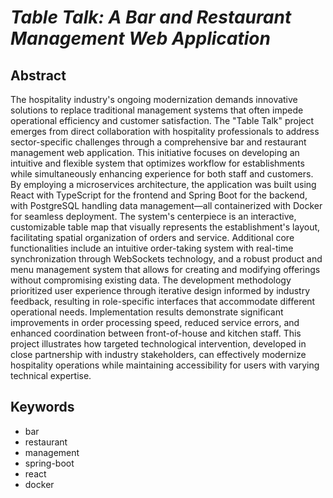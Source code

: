 # *Table Talk: A Bar and Restaurant Management Web Application*

## Abstract

The hospitality industry's ongoing modernization demands innovative solutions to replace traditional management systems that often impede operational efficiency and customer satisfaction. The "Table Talk" project emerges from direct collaboration with hospitality professionals to address sector-specific challenges through a comprehensive bar and restaurant management web application. This initiative focuses on developing an intuitive and flexible system that optimizes workflow for establishments while simultaneously enhancing experience for both staff and customers. By employing a microservices architecture, the application was built using React with TypeScript for the frontend and Spring Boot for the backend, with PostgreSQL handling data management—all containerized with Docker for seamless deployment. The system's centerpiece is an interactive, customizable table map that visually represents the establishment's layout, facilitating spatial organization of orders and service. Additional core functionalities include an intuitive order-taking system with real-time synchronization through WebSockets technology, and a robust product and menu management system that allows for creating and modifying offerings without compromising existing data. The development methodology prioritized user experience through iterative design informed by industry feedback, resulting in role-specific interfaces that accommodate different operational needs. Implementation results demonstrate significant improvements in order processing speed, reduced service errors, and enhanced coordination between front-of-house and kitchen staff. This project illustrates how targeted technological intervention, developed in close partnership with industry stakeholders, can effectively modernize hospitality operations while maintaining accessibility for users with varying technical expertise.

## Keywords

- bar
- restaurant
- management
- spring-boot
- react
- docker

